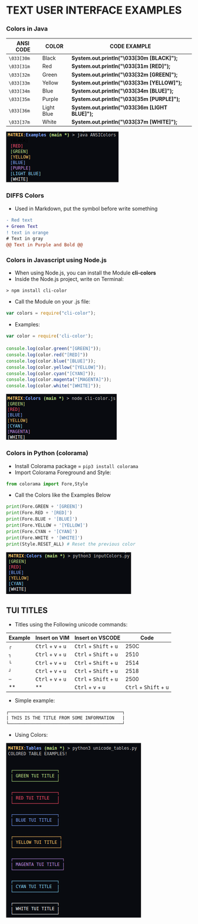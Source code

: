 # TEXT USER INTERFACE EXAMPLES

### Colors in Java

ANSI CODE|COLOR|CODE EXAMPLE
|---|---|---|
`\033[30m`|Black|**System.out.println("\033[30m [BLACK]");**
`\033[31m`|Red|**System.out.println("\033[31m [RED]");**
`\033[32m`|Green|**System.out.println("\033[32m [GREEN]");**
`\033[33m`|Yellow|**System.out.println("\033[33m [YELLOW]");**
`\033[34m`|Blue|**System.out.println("\033[34m [BLUE]");**
`\033[35m`|Purple|**System.out.println("\033[35m [PURPLE]");**
`\033[36m`|Light Blue|**System.out.println("\033[36m [LIGHT BLUE]");**
`\033[37m`|White|**System.out.println("\033[37m [WHITE]");**

<img src="Images/ANSI-test.png">

### DIFFS Colors

* Used in Markdown, put the symbol before write something

```diff
- Red text
+ Green Text
! text in orange
# Text in gray
@@ Text in Purple and Bold @@
```

### Colors in Javascript using Node.js

* When using Node.js, you can install the Module **cli-colors**
* Inside the Node.js project, write on Terminal:

```shell
> npm install cli-color
```
* Call the Module on your .js file:

```javascript
var colors = require("cli-color");
```
* Examples:

```javascript
var color = require('cli-color');

console.log(color.green("[GREEN]"));
console.log(color.red("[RED]"))
console.log(color.blue("[BLUE]"));
console.log(color.yellow("[YELLOW]"));
console.log(color.cyan("[CYAN]"));
console.log(color.magenta("[MAGENTA]"));
console.log(color.white("[WHITE]"));
```
<img src="Images/cli-color.png">

### Colors in Python (colorama)

* Install Colorama package = `pip3 install colorama`
* Import Colorama Foreground and Style: 

```python
from colorama import Fore,Style
```

* Call the Colors like the Examples Below

```python
print(Fore.GREEN + '[GREEN]')
print(Fore.RED + '[RED]')
print(Fore.BLUE + '[BLUE]')
print(Fore.YELLOW + '[YELLOW]')
print(Fore.CYAN + '[CYAN]')
print(Fore.WHITE + '[WHITE]')
print(Style.RESET_ALL) # Reset the previous color
```

<img src="Images/colorama.png">


## TUI TITLES

* Titles using the Following unicode commands:

Example|Insert on VIM|Insert on VSCODE|Code
|---|---|---|---|
`┌` | <kbd>Ctrl</kbd> + <kbd>v</kbd> + <kbd>u</kbd>|<kbd>Ctrl</kbd> + <kbd>Shift</kbd> + <kbd>u</kbd>|250C
`┐` | <kbd>Ctrl</kbd> + <kbd>v</kbd> + <kbd>u</kbd>|<kbd>Ctrl</kbd> + <kbd>Shift</kbd> + <kbd>u</kbd>|2510
`└` | <kbd>Ctrl</kbd> + <kbd>v</kbd> + <kbd>u</kbd>|<kbd>Ctrl</kbd> + <kbd>Shift</kbd> + <kbd>u</kbd>| 2514
`┘` | <kbd>Ctrl</kbd> + <kbd>v</kbd> + <kbd>u</kbd>|<kbd>Ctrl</kbd> + <kbd>Shift</kbd> + <kbd>u</kbd>| 2518
`─` | <kbd>Ctrl</kbd> + <kbd>v</kbd> + <kbd>u</kbd>|<kbd>Ctrl</kbd> + <kbd>Shift</kbd> + <kbd>u</kbd>| 2500
**|** | <kbd>Ctrl</kbd> + <kbd>v</kbd> + <kbd>u</kbd>|<kbd>Ctrl</kbd> + <kbd>Shift</kbd> + <kbd>u</kbd>| <kbd>**|**</kbd>

* Simple example:

```text
┌───────────────────────────────────────────┐
| THIS IS THE TITLE FROM SOME INFORMATION   |
└───────────────────────────────────────────┘
```

* Using Colors: 

<img src="Images/tables-colored.png">


